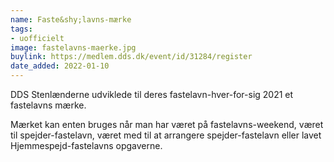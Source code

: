 ```yaml
---
name: Faste&shy;lavns-mærke
tags:
- uofficielt
image: fastelavns-maerke.jpg
buylink: https://medlem.dds.dk/event/id/31284/register
date_added: 2022-01-10
---
```

DDS Stenlænderne udviklede til deres fastelavn-hver-for-sig 2021 et fastelavns mærke.

Mærket kan enten bruges når man har været på fastelavns-weekend, været til spejder-fastelavn, været med til at arrangere spejder-fastelavn eller lavet Hjemmespejd-fastelavns opgaverne.
